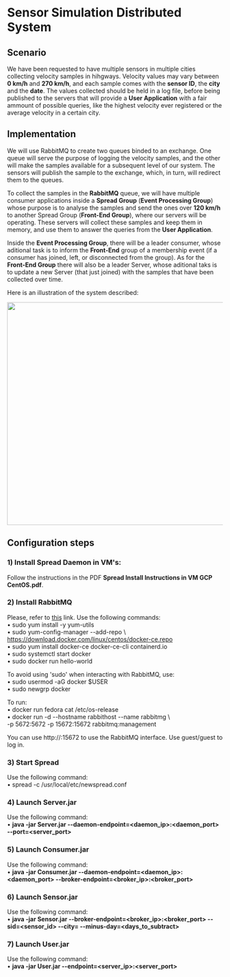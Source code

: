 # Sensor Simulation Distributed System

## Scenario

We have been requested to have multiple sensors in multiple cities collecting velocity samples in hihgways. Velocity values may vary between **0 km/h** and **270 km/h**, and each sample comes with the **sensor ID**, the **city** and the **date**. The values collected should be held in a log file, before being published to the servers that will provide a **User Application** with a fair ammount of possible queries, like the highest velocity ever registered or the average velocity in a certain city.

## Implementation

We will use RabbitMQ to create two queues binded to an exchange. One queue will serve the purpose of logging the velocity samples, and the other will make the samples available for a subsequent level of our system. The sensors will publish the sample to the exchange, which, in turn, will redirect them to the queues.

To collect the samples in the **RabbitMQ** queue, we will have multiple consumer applications inside a **Spread Group** (**Event Processing Group**) whose purpose is to analyse the samples and send the ones over **120 km/h** to another Spread Group (**Front-End Group**), where our servers will be operating. These servers will collect these samples and keep them in memory, and use them to answer the queries from the **User Application**.

Inside the **Event Processing Group**, there will be a leader consumer, whose aditional task is to inform the **Front-End** group of a membership event (if a consumer has joined, left, or disconnected from the group). As for the **Front-End Group** there will also be a leader Server, whose aditional taks is to update a new Server (that just joined) with the samples that have been collected over time.

Here is an illustration of the system described:

<img src="https://user-images.githubusercontent.com/75852333/148568575-dcb4a30a-c125-4d9c-bb4a-bc702d3542dc.png" width="520">

## Configuration steps

### 1) Install Spread Daemon in VM's:

Follow the instructions in the PDF **Spread Install Instructions in VM GCP CentOS.pdf**.

### 2) Install RabbitMQ

Please, refer to [this](https://docs.docker.com/engine/install/centos/) link. Use the following commands:  
• sudo yum install -y yum-utils  
• sudo yum-config-manager --add-repo \  
https://download.docker.com/linux/centos/docker-ce.repo  
• sudo yum install docker-ce docker-ce-cli containerd.io  
• sudo systemctl start docker  
• sudo docker run hello-world  

To avoid using 'sudo' when interacting with RabbitMQ, use:  
• sudo usermod -aG docker $USER  
• sudo newgrp docker  

To run:  
• docker run fedora cat /etc/os-release  
• docker run -d --hostname rabbithost --name rabbitmg \  
-p 5672:5672 -p 15672:15672 rabbitmq:management  

You can use http://<public VM IP>:15672 to use the RabbitMQ interface. Use guest/guest to log in.

### 3) Start Spread  

Use the following command:  
• spread -c /usr/local/etc/newspread.conf  

### 4) Launch Server.jar  

Use the following command:  
• **java -jar Server.jar --daemon-endpoint=<daemon_ip>:<daemon_port> --port=<server_port>**  

### 5) Launch Consumer.jar  

Use the following command:  
• **java -jar Consumer.jar --daemon-endpoint=<daemon_ip>:<daemon_port> --broker-endpoint=<broker_ip>:<broker_port>**  

### 6) Launch Sensor.jar  

Use the following command:  
• **java -jar Sensor.jar --broker-endpoint=<broker_ip>:<broker_port> --sid=<sensor_id> --city=<city> --minus-day=<days_to_subtract>**  

### 7) Launch User.jar  

Use the following command:  
• **java -jar User.jar --endpoint=<server_ip>:<server_port>**  
